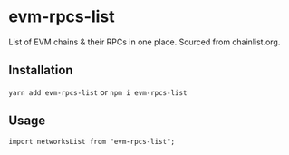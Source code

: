 # evm-rpcs-list

List of EVM chains & their RPCs in one place. Sourced from chainlist.org.

## Installation

`yarn add evm-rpcs-list` or `npm i evm-rpcs-list`

## Usage

```
import networksList from "evm-rpcs-list";
```
